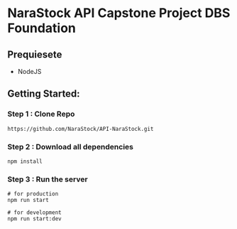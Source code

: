# NaraStock API Capstone Project DBS Foundation
## Prequiesete
- NodeJS

## Getting Started:
### Step 1 : Clone Repo
```
https://github.com/NaraStock/API-NaraStock.git
```

### Step 2 : Download all dependencies
```
npm install
```

### Step 3 : Run the server
```
# for production
npm run start

# for development
npm run start:dev
```
